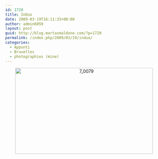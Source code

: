 ```yaml
---
id: 1720
title: InDuo
date: 2009-03-19T16:11:33+00:00
author: admin6059
layout: post
guid: http://blog.martasmaldone.com/?p=1720
permalink: /index.php/2009/03/19/induo/
categories:
  - Appunti
  - Bruxelles
  - photographies (mine)
---
```

<p style="text-align: center;">
  <a href="http://blog.martasmaldone.eu/wp-content/uploads/2011/10/7_0079.jpg"><img class="aligncenter size-full wp-image-1719" title="7_0079" src="http://blog.martasmaldone.eu/wp-content/uploads/2011/10/7_0079.jpg" alt="7_0079" width="440" height="274" srcset="http://blog.martasmaldone.eu/wp-content/uploads/2011/10/7_0079.jpg 543w, http://blog.martasmaldone.eu/wp-content/uploads/2011/10/7_0079-300x187.jpg 300w" sizes="(max-width: 440px) 100vw, 440px" /></a>
</p>
